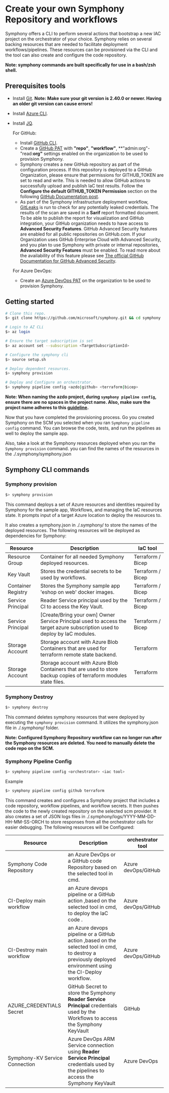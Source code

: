 # Create your own Symphony Repository and workflows

Symphony offers a CLI to perform several actions that bootstrap a new IAC project on the orchestrator of your choice. Symphony relies on several backing resources that are needed to facilitate deployment workflows/pipelines. These resources can be provisioned via the CLI and the tool can also create and configure the code repository.

**Note: symphony commands are built specifically for use in a bash/zsh shell.**

## Prerequisites tools

- Install [Git](https://git-scm.com/book/en/v2/Getting-Started-Installing-Git). **Note: Make sure your git version is 2.40.0 or newer. Having an older git version can cause errors!**
- Install [Azure CLI](https://docs.microsoft.com/cli/azure).
- Install [JQ](https://stedolan.github.io/jq).

  For GitHub:
  - Install [GitHub CLI](https://docs.github.com/en/github-cli/github-cli/about-github-cli).
  - Create a [GitHub PAT](https://docs.github.com/en/enterprise-server@3.4/authentication/keeping-your-account-and-data-secure/creating-a-personal-access-token) with **"repo"**, **"workflow"**, **"admin:org"-"read:**org"** settings enabled on the organization to be used to provision Symphony.
  - Symphony creates a new GitHub repository as part of the configuration process. If this repository is deployed to a GitHub Organization, please ensure that permissions for GITHUB_TOKEN are set to read and write.  This is needed to allow GitHub actions to successfully upload and publish IaC test results. Follow the **Configure the default GITHUB_TOKEN Permission** section on the following [GitHub Documentation post](https://docs.github.com/en/repositories/managing-your-repositorys-settings-and-features/enabling-features-for-your-repository/managing-github-actions-settings-for-a-repository#setting-the-permissions-of-the-github_token-for-your-repository).
  - As part of the Symphony infrastructure deployment workflow, [GitLeaks](https://github.com/gitleaks/gitleaks) is run to check for any potentially leaked credentials. The results of the scan are saved in a **Sarif** report formatted document. To be able to publish the report for visualization and GitHub integration, your GitHub organization needs to have access to  **Advanced Security Features**. GitHub Advanced Security features are enabled for all public repositories on GitHub.com. If your Organization uses GitHub Enterprise Cloud with Advanced Security, and you plan to use Symphony with private or internal repositories, **Advanced Security Features** must be enabled. To read more about the availability of this feature please see  [The official GitHub Documentation for GitHub Advanced Security](https://docs.github.com/en/get-started/learning-about-github/about-github-advanced-security).

  For Azure DevOps:
  - Create an [Azure DevOps PAT](https://learn.microsoft.com/azure/devops/organizations/accounts/use-personal-access-tokens-to-authenticate?view=azure-devops&tabs=Windows) on the organization to be used to provision Symphony.

## Getting started

```bash
# Clone this repo.
$> git clone https://github.com/microsoft/symphony.git && cd symphony

# Login to AZ CLi
$> az login

# Ensure the target subscription is set
$> az account set --subscription <TargetSubscriptionId>

# Configure the symphony cli
$> source setup.sh

# Deploy dependent resources.
$> symphony provision

# Deploy and Configure an orchestrator.
$> symphony pipeline config <azdo|github> <terraform|bicep>
```

**Note: When naming the azdo project, during `symphony pipeline config`, ensure there are no spaces in the project name. Also, make sure the project name adheres to this [guideline](https://learn.microsoft.com/en-us/azure/devops/organizations/settings/naming-restrictions?view=azure-devops#project-names).**

Now that you have completed the provisioning process. Go you created Symphony on the SCM you selected when you ran `Symphony pipeline config` command. You can browse the code, tests, and run the pipelines as well to deploy the sample app.

Also, take a look at the Symphony resources deployed when you ran the `Symphony provision` command. you can find the names of the resources in the ./.symphony/symphony.json

## Symphony CLI commands

### Symphony provision

```bash
$> symphony provision
```

This command deploys a set of Azure resources and identities required by Symphony for the sample app, Workflows, and managing the IaC resources state. It prompts input of a target Azure location to deploy the resources to.

It also creates a symphony.json in ./.symphony/ to store the names of the deployed resources.
The following resources will be deployed as dependencies for Symphony:

| Resource           | Description                                                                                                                 | IaC tool          |
| ------------------ | --------------------------------------------------------------------------------------------------------------------------- | ----------------- |
| Resource Group     | Container for all needed Symphony deployed resources.                                                                       | Terraform / Bicep |
| Key Vault          | Stores the credential secrets to be used by workflows.                                                                      | Terraform / Bicep |
| Container Registry | Stores the Symphony sample app 'eshop on web' docker images.                                                                | Terraform / Bicep |
| Service Principal  | Reader Service principal used by the CI to access the Key Vault.                                                            | Terraform / Bicep |
| Service Principal  | [Create/Bring your own] Owner Service Principal used to access the target azure subscription used to deploy by IaC modules. | Terraform / Bicep |
| Storage Account    | Storage account with Azure Blob Containers that are used for terraform remote state backend.                                | Terraform         |
| Storage Account    | Storage account with Azure Blob Containers that are used to store backup copies of terraform modules state files.           | Terraform         |

### Symphony Destroy

```bash
$> symphony destroy
```

This command deletes symphony resources that were deployed by executing the `symphony provision` command. It utilizes the symphony.json file in ./.symphony/ folder.

**Note: Configured Symphony Repository workflow can no longer run after the Symphony resources are deleted. You need to manually delete the code repo on the SCM.**

### Symphony Pipeline Config

```bash
$> symphony pipeline config <orchestrator> <iac tool>
```

Example

```bash
$> symphony pipeline config github terraform
```

This command creates and configures a Symphony project that includes a code repository, workflow pipelines, and workflow secrets. It then pushes the code to the newly created repository on the selected scm provider. It also creates a set of JSON logs files in ./.symphony/logs/YYYY-MM-DD-HH-MM-SS-ORCH to store responses from all the orchestrator calls for easier debugging. The following resources will be Configured:

| Resource                       | Description                                                                                                                                                | orchestrator tool   |
| ------------------------------ | ---------------------------------------------------------------------------------------------------------------------------------------------------------- | ------------------- |
| Symphony Code Repository       | an Azure DevOps or a GitHub code Repository based on the selected tool in cmd.                                                                             | Azure devOps/GitHub |
| CI-Deploy main workflow        | an Azure devops pipeline or a GitHub action ,based on the selected tool in cmd, to deploy the IaC code .                                                   | Azure devOps/GitHub |
| CI-Destroy main workflow       | an Azure devops pipeline or a GitHub action ,based on the selected tool in cmd, to destroy a previously deployed environment using the CI-Deploy workflow. | Azure devOps/GitHub |
| AZURE_CREDENTIALS Secret       | GitHub Secret to store the Symphony **Reader Service Principal** credentials used by the Workflows to access the Symphony KeyVault                         | GitHub              |
| Symphony-KV Service Connection | Azure DevOps ARM Service connection using **Reader Service Principal** credentials used by the pipelines to access the Symphony KeyVault                   | Azure DevOps        |

